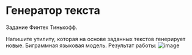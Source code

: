 # Генератор текста
Задание Финтех Тинькофф.

Напишите утилиту, которая на основе заданных текстов генерирует новые. Биграммная языковая модель.
Результат работы:
![image](https://user-images.githubusercontent.com/113258169/189537269-3029e04c-e9f3-4c91-826d-8c23ed9c7ab9.png)
